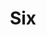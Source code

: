 ---
title: Six
tags: ["six", "number", "counting", "quantity", "numerical", "digits", "math"]
icon: six
svg: '<svg xmlns="http://www.w3.org/2000/svg" width="24" height="24" fill="none" viewBox="0 0 24 24" stroke-width="1.5" stroke-linecap="round" stroke-linejoin="round" stroke="currentColor"><path d="M13.75 7H12.5a3.75 3.75 0 0 0-3.75 3.75v3.125m0 0a3.125 3.125 0 1 0 6.25 0c0-1.726-1.4-2.5-3.125-2.5-1.726 0-3.125.774-3.125 2.5"/></svg>'
---